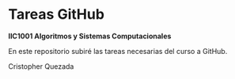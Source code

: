 # Tareas GitHub

**IIC1001 Algoritmos y Sistemas Computacionales**

En este repositorio subiré las tareas necesarias del curso a GitHub.

Cristopher Quezada